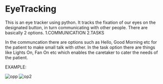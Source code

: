 
# EyeTracking
This is an eye tracker using python. It tracks the fixation of our eyes on the designated button, in turn communicating with other people.
There are basically 2 options.
1.COMMUNICATION
2.TASKS

In the communcation there are options such as Hello, Good Morning etc for the patient to make small talk with other.
In the task option there are things like Lights On, Fan On etc which enables the caretaker to cater the needs of the patient.

EXAMPLE:


![opp](https://user-images.githubusercontent.com/44325474/118897001-1f9a4880-b927-11eb-8eb4-cedcae648bdc.png)
![op2](https://user-images.githubusercontent.com/44325474/118897005-21fca280-b927-11eb-98d7-fd463eb89a2d.jpg)
